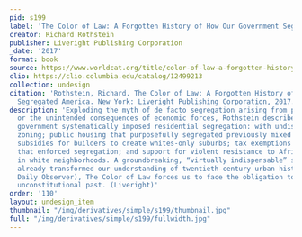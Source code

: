 ```yaml
---
pid: s199
label: 'The Color of Law: A Forgotten History of How Our Government Segregated America'
creator: Richard Rothstein
publisher: Liveright Publishing Corporation
_date: '2017'
format: book
source: https://www.worldcat.org/title/color-of-law-a-forgotten-history-of-how-our-government-segregated-america/oclc/959808903
clio: https://clio.columbia.edu/catalog/12499213
collection: undesign
citation: 'Rothstein, Richard. The Color of Law: A Forgotten History of How Our Government
  Segregated America. New York: Liveright Publishing Corporation, 2017.'
description: 'Exploding the myth of de facto segregation arising from private prejudice
  or the unintended consequences of economic forces, Rothstein describes how the American
  government systematically imposed residential segregation: with undisguised racial
  zoning; public housing that purposefully segregated previously mixed communities;
  subsidies for builders to create whites-only suburbs; tax exemptions for institutions
  that enforced segregation; and support for violent resistance to African Americans
  in white neighborhoods. A groundbreaking, “virtually indispensable” study that has
  already transformed our understanding of twentieth-century urban history (Chicago
  Daily Observer), The Color of Law forces us to face the obligation to remedy our
  unconstitutional past. (Liveright)'
order: '110'
layout: undesign_item
thumbnail: "/img/derivatives/simple/s199/thumbnail.jpg"
full: "/img/derivatives/simple/s199/fullwidth.jpg"
---
```

